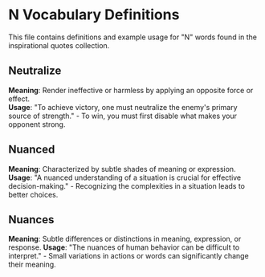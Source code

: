 # N Vocabulary Definitions

This file contains definitions and example usage for "N" words found in the inspirational quotes collection.

## Neutralize

**Meaning**: Render ineffective or harmless by applying an opposite force or effect.  
**Usage**: "To achieve victory, one must neutralize the enemy's primary source of strength." - To win, you must first disable what makes your opponent strong.

## Nuanced

**Meaning**: Characterized by subtle shades of meaning or expression.
**Usage**: "A nuanced understanding of a situation is crucial for effective decision-making." - Recognizing the complexities in a situation leads to better choices.

## Nuances

**Meaning**: Subtle differences or distinctions in meaning, expression, or response.
**Usage**: "The nuances of human behavior can be difficult to interpret." - Small variations in actions or words can significantly change their meaning.
